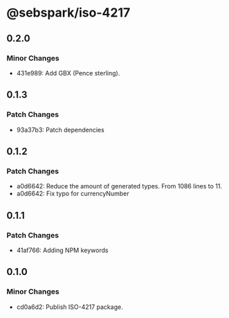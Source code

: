# @sebspark/iso-4217

## 0.2.0

### Minor Changes

- 431e989: Add GBX (Pence sterling).

## 0.1.3

### Patch Changes

- 93a37b3: Patch dependencies

## 0.1.2

### Patch Changes

- a0d6642: Reduce the amount of generated types. From 1086 lines to 11.
- a0d6642: Fix typo for currencyNumber

## 0.1.1

### Patch Changes

- 41af766: Adding NPM keywords

## 0.1.0

### Minor Changes

- cd0a6d2: Publish ISO-4217 package.
